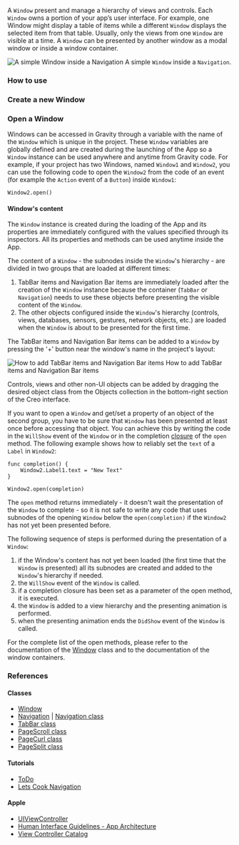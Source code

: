 A `Window` present and manage a hierarchy of views and controls. Each `Window` owns a portion of your app’s user interface. For example, one Window might display a table of items while a different `Window` displays the selected item from that table. Usually, only the views from one `Window` are visible at a time. A `Window` can be presented by another window as a modal window or inside a window container.

![A simple Window inside a Navigation](images/Window1.png)
A simple `Window` inside a `Navigation`.

### How to use

### Create a new Window

### Open a Window

Windows can be accessed in Gravity through a variable with the name of the `Window` which is unique in the project. These `Window` variables are globally defined and are created during the launching of the App so a `Window` instance can be used anywhere and anytime from Gravity code.
For example, if your project has two Windows, named `Window1` and `Window2`, you can use the following code to open the `Window2` from the code of an event (for example the `Action` event of a `Button`) inside `Window1`:

```
Window2.open()
```

#### Window's content

The `Window` instance is created during the loading of the App and its properties are immediately configured with the  values specified through its inspectors. All its properties and methods can be used anytime inside the App.

The content of a `Window` - the subnodes inside the `Window`'s hierarchy - are divided in two groups that are loaded at different times:
1. TabBar items and Navigation Bar items are immediately loaded after the creation of the `Window` instance because the container (`TabBar` or `Navigation`) needs to use these objects before presenting the visible content of the `Window`.
2. The other objects configured inside the `Window`'s hierarchy (controls, views, databases, sensors, gestures, network objects, etc.) are loaded when the `Window` is about to be presented for the first time.

The TabBar items and Navigation Bar items can be added to a `Window` by pressing the '+' button near the window's name in the project's layout:

![How to add TabBar items and Navigation Bar items](images/Window2.png)
How to add TabBar items and Navigation Bar items

Controls, views and other non-UI objects can be added by dragging the desired object class from the Objects collection in the bottom-right section of the Creo interface.

If you want to open a `Window` and get/set a property of an object of the second group, you have to be sure that `Window` has been presented at least once before accessing that object. You can achieve this by writing the code in the `WillShow` event of the `Window` or in the completion [closure]({{github_raw_link}}/gravity/closure.html) of the `open` method. The following example shows how to reliably set the `text` of a `Label` in `Window2`:

```
func completion() {
	Window2.Label1.text = "New Text"
}

Window2.open(completion)
```

The `open` method returns immediately - it doesn't wait the presentation of the `Window` to complete - so it is not safe to write any code that uses subnodes of the opening `Window` below the `open(completion)` if the `Window2` has not yet been presented before.

The following sequence of steps is performed during the presentation of a `Window`:
1. if the Window's content has not yet been loaded (the first time that the `Window` is presented) all its subnodes are created and added to the `Window`'s hierarchy if needed.
2. the `WillShow` event of the `Window` is called.
3. if a completion closure has been set as a parameter of the open method, it is executed.
4. the `Window` is added to a view hierarchy and the presenting animation is performed.
5. when the presenting animation ends the `DidShow` event of the `Window` is called.

For the complete list of the open methods, please refer to the documentation of the [Window]({{github_raw_link}}/classes/Window.md) class and to the documentation of the window containers.

### References

#### Classes
- [Window]({{github_raw_link}}/classes/Window.md)
- [Navigation](./Navigation.md) | [Navigation class]({{github_raw_link}}/classes/Navigation.md)
- [TabBar class]({{github_raw_link}}/classes/Window.md)
- [PageScroll class]({{github_raw_link}}/classes/PageScroll.md)
- [PageCurl class]({{github_raw_link}}/classes/PageCurl.md)
- [PageSplit class]({{github_raw_link}}/classes/PageSplit.md)

#### Tutorials
- [ToDo]({{github_raw_link}}/tutorials/todo.html)
- [Lets Cook Navigation]({{github_raw_link}}/tutorials/lets-cook-nav.html)

#### Apple
- [UIViewController](https://developer.apple.com/documentation/uikit/uiviewcontroller)
- [Human Interface Guidelines - App Architecture](https://developer.apple.com/design/human-interface-guidelines/ios/app-architecture/navigation/)
- [View Controller Catalog](https://developer.apple.com/library/archive/documentation/WindowsViews/Conceptual/ViewControllerCatalog/Introduction.html#//apple_ref/doc/uid/TP40011313-CH1-SW1)
